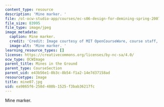 ```yaml
---
content_type: resource
description: 'Mine marker. '
file: /ol-ocw-studio-app/courses/ec-s06-design-for-demining-spring-2007/ea9865f6258d480b1525f3bab36217fc_mine07.jpg
file_size: 83995
file_type: image/jpeg
image_metadata:
  caption: Mine marker.
  credit: 'Credit: Image courtesy of MIT OpenCourseWare, course staff, and students.'
  image-alt: 'Mine marker. '
learning_resource_types: []
license: https://creativecommons.org/licenses/by-nc-sa/4.0/
ocw_type: OCWImage
parent_title: Mines in the Ground
parent_type: CourseSection
parent_uid: e43b56e1-0b3c-8b54-f1a2-14e7d37158ad
resourcetype: Image
title: mine07.jpg
uid: ea9865f6-258d-480b-1525-f3bab36217fc
---
```

Mine marker. 